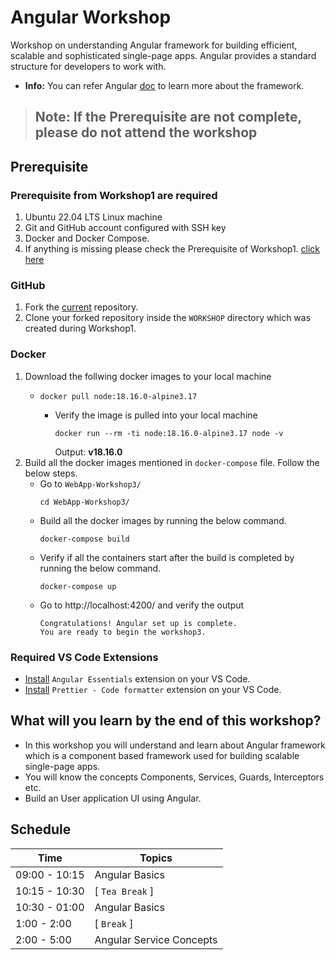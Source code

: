 # Angular Workshop
Workshop on understanding Angular framework for building efficient, scalable and sophisticated single-page apps. Angular provides a standard structure for developers to work with.
-  **Info:** You can refer Angular [doc](https://angular.io/docs) to learn more about the framework.

> ## **Note:** If the Prerequisite are not complete, please do not attend the workshop

## Prerequisite

### Prerequisite from **Workshop1** are required
   1. Ubuntu 22.04 LTS Linux machine
   2. Git and GitHub account configured with SSH key
   3. Docker and Docker Compose.
   4. If anything is missing please check the Prerequisite of Workshop1. [click here](https://github.com/UniCourt/WebApp-Workshop1/blob/main/README.md)

### GitHub
   1. Fork the [current](https://github.com/UniCourt/WebApp-Workshop3) repository.
   2. Clone your forked repository inside the `WORKSHOP` directory which was created during Workshop1.

### Docker
   1. Download the follwing docker images to your local machine
      -  ```
         docker pull node:18.16.0-alpine3.17
         ```
         -  Verify the image is pulled into your local machine
            ``` 
            docker run --rm -ti node:18.16.0-alpine3.17 node -v
            ```
            Output: **v18.16.0**
   2. Build all the docker images mentioned in `docker-compose` file. Follow the below steps.
      -  Go to `WebApp-Workshop3/`
         ```
         cd WebApp-Workshop3/
         ```
      -  Build all the docker images by running the below command.
         ```
         docker-compose build
         ```
      -  Verify if all the containers start after the build is completed by running the below command.
         ```
         docker-compose up
         ```
      -  Go to http://localhost:4200/ and verify the output  
         ```
         Congratulations! Angular set up is complete.
         You are ready to begin the workshop3.
         ```

### Required VS Code Extensions
   -  [Install](https://marketplace.visualstudio.com/items?itemName=johnpapa.angular-essentials) `Angular Essentials` extension on your VS Code.
   -  [Install](https://marketplace.visualstudio.com/items?itemName=esbenp.prettier-vscode) `Prettier - Code formatter` extension on your VS Code.

## What will you learn by the end of this workshop?
- In this workshop you will understand and learn about Angular framework which is a component based framework used for building scalable single-page apps.
- You will know the concepts Components, Services, Guards, Interceptors etc.
- Build an User application UI using Angular.

## **Schedule**
| Time                    |   Topics
| --                      |   --
| 09:00 - 10:15           |  Angular Basics
| 10:15 - 10:30           |  [ `Tea Break` ]
| 10:30 - 01:00           |  Angular Basics
| 1:00  - 2:00            |  [ `Break` ]
| 2:00  - 5:00            |  Angular Service Concepts